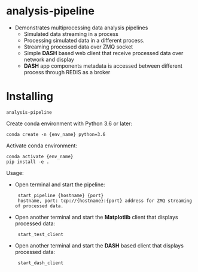 # analysis-pipeline
  - Demonstrates multiprocessing data analysis pipelines
    - Simulated data streaming in a process
    - Processing simulated data in a different process.
    - Streaming processed data over ZMQ socket
    - Simple **DASH** based web client that receive processed data over network and display
    - **DASH** app components metadata is accessed between different process through REDIS as a broker  

Installing
==========

`analysis-pipeline` 

Create conda environment with Python 3.6 or later:

    conda create -n {env_name} python=3.6

Activate conda environment:

    conda activate {env_name}
    pip install -e .

Usage:

 - Open terminal and start the pipeline:

        start_pipeline {hostname} {port}
        hostname, port: tcp://{hostname}:{port} address for ZMQ streaming of processed data.

 - Open another terminal and start the **Matplotlib** client that displays processed data:
    
        start_test_client
 
 - Open another terminal and start the **DASH** based client that displays processed data:
    
        start_dash_client
